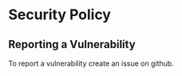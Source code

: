 # Security Policy

## Reporting a Vulnerability

To report a vulnerability create an issue on github.
